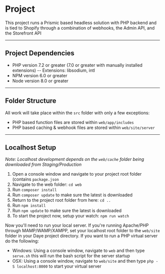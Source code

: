 # Project
This project runs a Prismic based headless solution with PHP backend and is tied to Shopify through a combination of webhooks, the Admin API, and the Storefront API
&nbsp;
___
## Project Dependencies
- PHP version 7.2 or greater (7.0 or greater with manually installed extensions)
-- Extensions: libsodium, intl
- NPM version 6.0 or greater
- Node version 8.0 or greater
&nbsp;
___
## Folder Structure
All work will take place within the `src` folder with only a few exceptions:

- PHP based function files are stored within `web/app/includes`
- PHP based caching & webhook files are stored within `web/site/server`
&nbsp;
___
## Localhost Setup
*Note: Localhost development depends on the `web/cache` folder being downloaded from Staging/Production*
1. Open a console window and navigate to your project root folder (contains `package.json`
2. Navigate to the web folder: `cd web`
3. Run `composer install`
4. Run `composer update` to make sure the latest is downloaded
5. Return to the project root folder from here: `cd ..`
6. Run `npm install`
7. Run `npm update` to make sure the latest is downloaded
8. To start the project now, setup your watch: `npm run watch`

Now you'll need to run your local server. If you're running Apache/PHP through MAMP/WAMP/XAMPP, set your localhost root folder to the `web/site` folder in your Daye project directory. If you want to run a PHP virtual server do the following:
- Windows: Using a console window, navigate to `web` and then type `serve.sh` this will run the bash script for the server startup
- OSX: Using a console window, navigate to `web/site` and then type `php -S localhost:8000` to start your virtual server